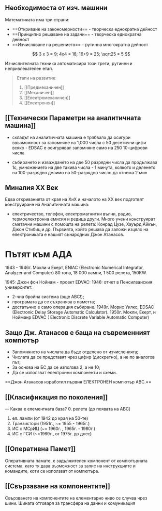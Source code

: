 ## Необходимоста от изч. машини

Математиката има три страни:
- ==Откриване на закономерности== - творческа еднократна дейност
- ==Принципно решаване на задачи== - творческа еднократна дейност
- ==Изчисляване на решението== - рутинна многократна дейност


$$
	3 х 3 = 9; 
	4х4 = 16; 
	16+9 = 25; \sqrt25 = 5
$$

Изчислителната техника автоматизира този трети, рутинен и непривлекателен етап.

> Етапи на развитие:
> 1. [[Предмеханичен]]
> 2. [[Механичен]]
> 3. [[Електромеханичен]]
> 4. [[Електронен]]

[[Технически Параметри на аналитичната машина]]
--
- складът на аналитичната машина е трябвало да осигури ввъзможност за запомняне на 1,000 числа с 50 десетични цифи всяко - EDSAC е осигурявал запомняне само на 250 10-цифрови числа

- събирането и изваждането на две 50 разрядни числа да продължава 1с, умножението на две такива числа - 1 минута, колкото и деленето на 100-разрядно делимо на 50-разрядно число да отнема 2 мин


## Миналия ХХ Век

Едва откриванията от края на ХиХ и началото на ХХ век подготвят конструиране на Аналитичната машина:
- електричество, телефон, електромагнитни вълни, радио, термоелектронна емисия и редица други.
Много учени конструират сметачни машини с помощта на релета: Конрад Цузе, Хауърд Айкън, Джон Стибиц и др.
Първията, който решава да заложи изцяло на електрониката е нашият сънародник Джон Атанасов.

# Пътят към АДА
1943 - 1946г. Мокли и Екерт, ENIAC (Electronic Numerical Integrator, Analyzer and Computer) 80 тона, 18 000 лампи, 1 500 релета, 150KW.

1945: Джон фон Нойнам - проект EDVAC:
	1946: отчет в Пенсилванския университет:
- 2-чна бройна система (още ABC!);
- програмата да се съхранява в паметта;
- достатъчно е само операция събиране.
1949г. Морис Уилкс, EDSAC (Electronic Delay Storage Automatic Calculator).
1950г. Мокли, Екерт, и Нойманр EDVAC ( Electronic Discrete Variable Automatic Computer)

## Защо Дж. Атанасов е баща на съвременният компютър

- Запомнянето на числата да бъде отделено от изчисленията;
- Числата да се представят чрез цифир (дискретно), а не по аналогов път;
- За основа на БС да се използва 2, а не 10;
- Да се използват електронни компоненти и схеми.

==Джон Атанасов изработил първия ЕЛЕКТРОНЕН компютър ABC.==

## [[Класификация по поколения]]
--
Каква е елементната база?
0. релета (до появата на ABC)
1. ел. лампи (от 1942 до края на 50-те)
2. Транзистори (1951г., ~= 1955 - 1965г.)
3. ИС с МСрИЦ (~= 1960г. , 1965г. - 1980г.)
4. ИС с ГСИ (~=1969г., от 1975г. до днес)

## [[Оперативна Памет]]

Оперативната памате, е задължителен компонент от компютърната система, като тя дава възможност за запис на инструкциите и командите, коти се използват от компютъра.

## [[Свързаване на компонентите]]

Свързването на компонентите на елементарно ниво се случва чрез шини. Шината отговаря за трансфера на данни и комуникация 